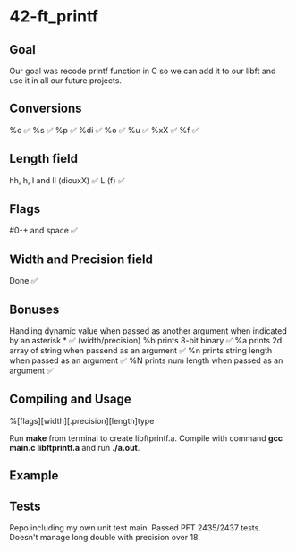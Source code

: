 # 42-ft_printf

## Goal

Our goal was recode printf function in C so we can add it to our libft and use it in all our future projects.

## Conversions 

%c  ✅
%s  ✅
%p  ✅
%di ✅
%o  ✅
%u  ✅
%xX ✅
%f  ✅

## Length field

hh, h, l and ll (diouxX) ✅
L (f) ✅

## Flags

#0-+ and space ✅

## Width and Precision field

Done ✅

## Bonuses

Handling dynamic value when passed as another argument when indicated by an asterisk * ✅ (width/precision)
%b prints 8-bit binary ✅
%a prints 2d array of string when passend as an argument ✅
%n prints string length when passed as an argument ✅
%N prints num length when passed as an argument ✅


## Compiling and Usage

%[flags][width][.precision][length]type

Run **make** from terminal to create libftprintf.a. Compile with command **gcc main.c libftprintf.a** and run **./a.out**.
## Example

## Tests

Repo including my own unit test main.
Passed PFT 2435/2437 tests.
Doesn't manage long double with precision over 18.

